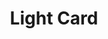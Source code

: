 ---
title: Light Card
name: card_light
category: card
explanation: "This is the `light-card`, used to toggle a light or a light group. Shows state of the light and, if available, brightness in %. In the picture on the right in row Nr1"
image_path: "/assets/images/card_light_combi.png"
internal: false
generator_install: true
generator_example: true
generator_button: true
variables:
  - name: entity
    type: entry
    example: light.my_livingroom_light
    required: true 
    explanation: ""
yaml: |-
  - type: 'custom:button-card'
    template: card_light
    entity: light.my_livingroom_light
ui: |-
  type: 'custom:button-card'
  template: card_light
  entity: light.my_livingroom_light
code: |-
  card_light:
    template: 
      - icon_info_bg
      - yellow
      - ulm_language_variables
    tap_action:
      action: toggle
    hold_action:
      action: more-info
    label: >-
      [[[ 
        if (entity.state != 'unavailable'){
          if (entity.state =='off'){
            return variables.ulm_off;  
          } else if (entity.state == 'on'){
            if (entity.attributes.brightness != null){
              var bri = Math.round(entity.attributes.brightness / 2.55);
              return (bri ? bri : '0') + '%';
            } else {
              return variables.ulm_on
            } 
          }
        } else {
          return variables.ulm_unavailable;
        }
      ]]]
---